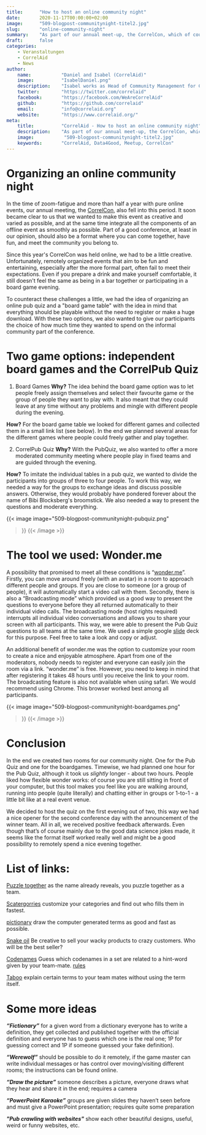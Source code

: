 ```yaml
---
title:      "How to host an online community night"
date:       2020-11-17T00:00:00+02:00
image:      "509-blogpost-communitynight-titel2.jpg"
slug:       "online-community-night"
summary:    "As part of our annual meet-up, the CorrelCon, which of course took place online this year, we didn't want to miss our community night, despite general zoom fatigue. You can read about our experiences and tips for a successful community night in this blog post."
draft:      false
categories:       
    - Veranstaltungen
    - CorrelAid
    - News
author: 
    name:           "Daniel and Isabel (CorrelAid)"
    image:          "IsabelDaniel.png"
    description:    "Isabel works as Head of Community Management for CorrelAid. Daniel mainly volunteers for CorrelAid as part of the organizer team of CorrelAidX Munich, but he also joined the organizing team of CorrelCon."
    twitter:        "https://twitter.com/correlaid"
    facebook:       "https://facebook.com/WeAreCorrelAid"
    github:         "https://github.com/correlaid"
    email:          "info@correlaid.org"
    website:        "https://www.correlaid.org/"
meta:
    title:          "CorrelAid - How to host an online community night"
    description:    "As part of our annual meet-up, the CorrelCon, which of course took place online this year, we didn't want to miss our community night, despite general zoom fatigue. You can read about our experiences and tips for a successful community night in this blog post."
    image:           "509-blogpost-communitynight-titel2.jpg"
    keywords:       "CorrelAid, Data4Good, Meetup, CorrelCon"
---
```

# Organizing an online community night

In the time of zoom-fatigue and more than half a year with pure online events, our annual meeting, the [CorrelCon](/en/events/), also fell into this period.  It soon became clear to us that we wanted to make this event as creative and varied as possible, and at the same time integrate all the components of an offline event as smoothly as possible.
Part of a good conference, at least in our opinion, should also be a format where you can come together, have fun, and meet the community you belong to. 

Since this year's CorrelCon was held online, we had to be a little creative. Unfortunately, remotely organized events that aim to be fun and entertaining, especially after the more formal part, often fail to meet their expectations. Even if you prepare a drink and make yourself comfortable, it still doesn't feel the same as being in a bar together or participating in a board game evening. 

To counteract these challenges a little, we had the idea of organizing an online pub quiz and a "board game table" with the idea in mind that everything should be playable without the need to register or make a huge download. With these two options, we also wanted to give our participants the choice of how much time they wanted to spend on the informal community part of the conference. 


# Two game options: independent board games and the CorrelPub Quiz

1. Board Games
**Why?** The idea behind the board game option was to let people freely assign themselves and select their favourite game or the group of people they want to play with. It also meant that they could leave at any time without any problems and mingle with different people during the evening. 

**How?** For the board game table we looked for different games and collected them in a small link list (see below). In the end we planned several areas for the different games where people could freely gather and play together. 

2. CorrelPub Quiz
**Why?** With the PubQuiz, we also wanted to offer a more moderated community meeting where people play in fixed teams and are guided through the evening. 

**How?** To imitate the individual tables in a pub quiz, we wanted to divide the participants into groups of three to four people. To work this way, we needed a way for the groups to exchange ideas and discuss possible answers. Otherwise, they would probably have pondered forever about the name of Bibi Blocksberg's broomstick. We also needed a way to present the questions and moderate everything.

{{< image 
    image="509-blogpost-communitynight-pubquiz.png"
>}}
{{< /image >}}


# The tool we used: Wonder.me

A possibility that promised to meet all these conditions is “[wonder.me](https://www.wonder.me)”. Firstly, you can move around freely (with an avatar) in a room to approach different people and groups. If you are close to someone (or a group of people), it will automatically start a video call with them. Secondly, there is also a “Broadcasting mode” which provided us a good way to present the questions to everyone before they all returned automatically to their individual video calls. The broadcasting mode (host rights required) interrupts all individual video conversations and allows you to share your screen with all participants. This way, we were able to present the Pub Quiz questions to all teams at the same time. We used a simple google [slide](https://docs.google.com/presentation/d/1u0iG7p9Qr6_OHHe7m2GEW3Eqzqloxrn3L7E0Jhp69mM/edit?usp=sharing) deck for this purpose. Feel free to take a look and copy or adjust. 

An additional benefit of wonder.me was the option to customize your room to create a nice and enjoyable atmosphere.
Apart from one of the moderators, nobody needs to register and everyone can easily join the room via a link. “wonder.me” is free. However, you need to keep in mind that after registering it takes 48 hours until you receive the link to your room. The broadcasting feature is also not available when using safari. We would recommend using Chrome. This browser worked best among all participants. 


{{< image 
    image="509-blogpost-communitynight-boardgames.png"
>}}
{{< /image >}}


# Conclusion
In the end we created two rooms for our community night. One for the Pub Quiz and one for the boardgames. Timewise, we had planned one hour for the Pub Quiz, although it took us *slightly* longer - about two hours. People liked how flexible wonder works: of course you are still sitting in front of your computer, but this tool makes you feel like you are walking around, running into people (quite literally) and chatting either in groups or 1-to-1 - a little bit like at a real event venue.

We decided to host the quiz on the first evening out of two, this way we had a nice opener for the second conference day with the announcement of the winner team.
All in all, we received positive feedback afterwards. Even though that’s of course mainly due to the good data science jokes made, it seems like the format itself worked really well and might be a good possibility to remotely spend a nice evening together.

# List of links:
[Puzzle together](https://jigsawpuzzles.io/) as the name already reveals, you puzzle together as a team.

[Scatergorries](https://stadtlandflussonline.net) customize your categories and find out who fills them in fastest.

[pictionary](http://skribbl.io/) draw the computer generated terms as good and fast as possible.

[Snake oil](https://www.snakeoilgame.com/so-online) Be creative to sell your wacky products to crazy customers. Who will be the best seller?

[Codenames](https://codenames.game/) Guess which codenames in a set are related to a hint-word given by your team-mate. [rules](https://en.wikipedia.org/wiki/Codenames_(board_game)) 

[Taboo](https://playtaboo.com) explain certain terms to your team mates without using the term itself.


# Some more ideas 
***“Fictionary”***
for a given word from a dictionary everyone has to write a definition, they get collected and published together with the official definition and  everyone has to guess which one is the real one; 1P for guessing correct and 1P if someone guessed your fake definition).

***“Werewolf”*** 
should be possible to do it remotely, if the game master can write individual messages or has control over moving/visiting different rooms; the instructions can be found online.

 ***“Draw the picture”*** 
someone describes a picture, everyone draws what they hear and share it in the end; requires a camera

***“PowerPoint Karaoke”*** 
groups are given slides they haven’t seen before and must give a PowerPoint presentation; requires quite some preparation

***"Pub crawling with websites"***
show each other beautiful designs, useful, weird or funny websites, etc. 



